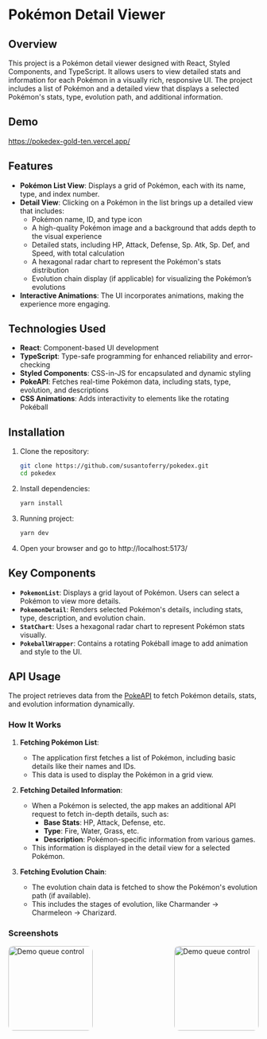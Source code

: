 # Pokémon Detail Viewer

## Overview

This project is a Pokémon detail viewer designed with React, Styled Components, and TypeScript. It allows users to view detailed stats and information for each Pokémon in a visually rich, responsive UI. The project includes a list of Pokémon and a detailed view that displays a selected Pokémon's stats, type, evolution path, and additional information.

## Demo

https://pokedex-gold-ten.vercel.app/

## Features

- **Pokémon List View**: Displays a grid of Pokémon, each with its name, type, and index number.
- **Detail View**: Clicking on a Pokémon in the list brings up a detailed view that includes:
  - Pokémon name, ID, and type icon
  - A high-quality Pokémon image and a background that adds depth to the visual experience
  - Detailed stats, including HP, Attack, Defense, Sp. Atk, Sp. Def, and Speed, with total calculation
  - A hexagonal radar chart to represent the Pokémon's stats distribution
  - Evolution chain display (if applicable) for visualizing the Pokémon’s evolutions
- **Interactive Animations**: The UI incorporates animations, making the experience more engaging.

## Technologies Used

- **React**: Component-based UI development
- **TypeScript**: Type-safe programming for enhanced reliability and error-checking
- **Styled Components**: CSS-in-JS for encapsulated and dynamic styling
- **PokeAPI**: Fetches real-time Pokémon data, including stats, type, evolution, and descriptions
- **CSS Animations**: Adds interactivity to elements like the rotating Pokéball

## Installation

1. Clone the repository:
   ```bash
   git clone https://github.com/susantoferry/pokedex.git
   cd pokedex

2. Install dependencies:
    ```bash
    yarn install

3. Running project:
    ```bash
    yarn dev

4. Open your browser and go to http://localhost:5173/

## Key Components

- **`PokemonList`**: Displays a grid layout of Pokémon. Users can select a Pokémon to view more details.
- **`PokemonDetail`**: Renders selected Pokémon's details, including stats, type, description, and evolution chain.
- **`StatChart`**: Uses a hexagonal radar chart to represent Pokémon stats visually.
- **`PokeballWrapper`**: Contains a rotating Pokéball image to add animation and style to the UI.

## API Usage

The project retrieves data from the [PokeAPI](https://pokeapi.co/) to fetch Pokémon details, stats, and evolution information dynamically.

### How It Works

1. **Fetching Pokémon List**: 
   - The application first fetches a list of Pokémon, including basic details like their names and IDs.
   - This data is used to display the Pokémon in a grid view.

2. **Fetching Detailed Information**:
   - When a Pokémon is selected, the app makes an additional API request to fetch in-depth details, such as:
     - **Base Stats**: HP, Attack, Defense, etc.
     - **Type**: Fire, Water, Grass, etc.
     - **Description**: Pokémon-specific information from various games.
   - This information is displayed in the detail view for a selected Pokémon.

3. **Fetching Evolution Chain**:
   - The evolution chain data is fetched to show the Pokémon's evolution path (if available).
   - This includes the stages of evolution, like Charmander → Charmeleon → Charizard.

### Screenshots

<div style="display: flex; justify-content: space-between; gap: 10px;">
<img src="./public/images/sc1.png" alt="Demo queue control" height="170" style="border-radius: 10px"/>
<img src="./public/images/sc2.png" alt="Demo queue control" height="170" style="border-radius: 10px"/>
</div>
